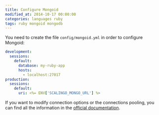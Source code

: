 ```yaml
---
title: Configure Mongoid
modified_at: 2014-10-17 00:00:00
categories: languages ruby
tags: ruby mongoid mongodb
---
```


You need to create the file `config/mongoid.yml` in order to configure Mongoid:

```yaml
development:
  sessions:
    default:
      database: my-ruby-app
      hosts:
        - localhost:27017
production:
  sessions:
    default:
      uri: <%= ENV['SCALINGO_MONGO_URL'] %>
```

If you want to modify connection options or the connections pooling, you can
find all the information in the [official
documentation](http://mongoid.org/en/mongoid/docs/installation.html).

